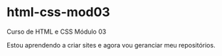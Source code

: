 # html-css-mod03
 Curso de HTML e CSS Módulo 03

 Estou aprendendo a criar sites e agora vou
 geranciar meu repositórios.
